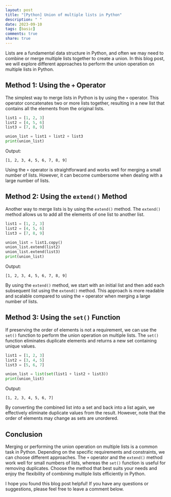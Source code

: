 ```yaml
---
layout: post
title: "[Python] Union of multiple lists in Python"
description: " "
date: 2023-09-10
tags: [basic]
comments: true
share: true
---
```


Lists are a fundamental data structure in Python, and often we may need to combine or merge multiple lists together to create a union. In this blog post, we will explore different approaches to perform the union operation on multiple lists in Python.

## Method 1: Using the `+` Operator

The simplest way to merge lists in Python is by using the `+` operator. This operator concatenates two or more lists together, resulting in a new list that contains all the elements from the original lists.

```python
list1 = [1, 2, 3]
list2 = [4, 5, 6]
list3 = [7, 8, 9]

union_list = list1 + list2 + list3
print(union_list)
```

Output:
```
[1, 2, 3, 4, 5, 6, 7, 8, 9]
```

Using the `+` operator is straightforward and works well for merging a small number of lists. However, it can become cumbersome when dealing with a large number of lists.

## Method 2: Using the `extend()` Method

Another way to merge lists is by using the `extend()` method. The `extend()` method allows us to add all the elements of one list to another list.

```python
list1 = [1, 2, 3]
list2 = [4, 5, 6]
list3 = [7, 8, 9]

union_list = list1.copy()
union_list.extend(list2)
union_list.extend(list3)
print(union_list)
```

Output:
```
[1, 2, 3, 4, 5, 6, 7, 8, 9]
```

By using the `extend()` method, we start with an initial list and then add each subsequent list using the `extend()` method. This approach is more readable and scalable compared to using the `+` operator when merging a large number of lists.

## Method 3: Using the `set()` Function

If preserving the order of elements is not a requirement, we can use the `set()` function to perform the union operation on multiple lists. The `set()` function eliminates duplicate elements and returns a new set containing unique values.

```python
list1 = [1, 2, 3]
list2 = [3, 4, 5]
list3 = [5, 6, 7]

union_list = list(set(list1 + list2 + list3))
print(union_list)
```

Output:
```
[1, 2, 3, 4, 5, 6, 7]
```

By converting the combined list into a set and back into a list again, we effectively eliminate duplicate values from the result. However, note that the order of elements may change as sets are unordered.

## Conclusion

Merging or performing the union operation on multiple lists is a common task in Python. Depending on the specific requirements and constraints, we can choose different approaches. The `+` operator and the `extend()` method work well for small numbers of lists, whereas the `set()` function is useful for removing duplicates. Choose the method that best suits your needs and enjoy the flexibility of combining multiple lists efficiently in Python.

I hope you found this blog post helpful! If you have any questions or suggestions, please feel free to leave a comment below.
